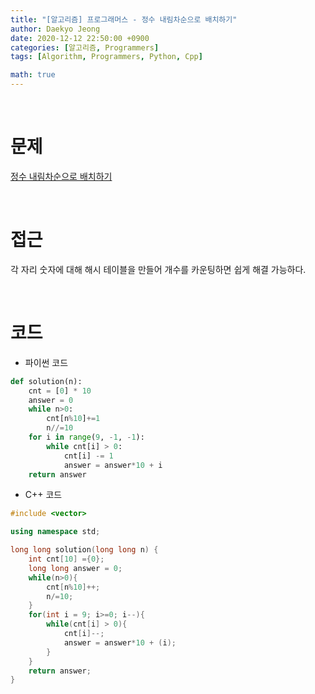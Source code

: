 ```yaml
---
title: "[알고리즘] 프로그래머스 - 정수 내림차순으로 배치하기"
author: Daekyo Jeong
date: 2020-12-12 22:50:00 +0900
categories: [알고리즘, Programmers]
tags: [Algorithm, Programmers, Python, Cpp]

math: true
---
```


<br/>

# **문제**


[정수 내림차순으로 배치하기](https://programmers.co.kr/learn/courses/30/lessons/12933)

<br/>

# **접근**  

각 자리 숫자에 대해 해시 테이블을 만들어 개수를 카운팅하면 쉽게 해결 가능하다.

<br/>

# **코드**


- 파이썬 코드   

```py
def solution(n):
    cnt = [0] * 10
    answer = 0
    while n>0:
        cnt[n%10]+=1
        n//=10
    for i in range(9, -1, -1):
        while cnt[i] > 0:
            cnt[i] -= 1
            answer = answer*10 + i
    return answer
```


- C++ 코드

```cpp
#include <vector>

using namespace std;

long long solution(long long n) {
    int cnt[10] ={0};
    long long answer = 0;
    while(n>0){
        cnt[n%10]++;
        n/=10;
    }
    for(int i = 9; i>=0; i--){
        while(cnt[i] > 0){
            cnt[i]--;
            answer = answer*10 + (i);
        }
    }
    return answer;
}
```



<br/>
